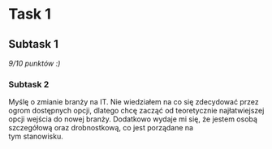 # Task 1
<h2>Subtask 1</h2>
<i> 9/10 punktów :) </i>

### Subtask 2

Myślę o zmianie branży na IT. Nie wiedziałem na co się zdecydować przez ogrom dostępnych opcji, dlatego chcę zacząć od teoretycznie najłatwiejszej opcji wejścia do nowej branży. Dodatkowo wydaje mi się, że jestem osobą szczegółową oraz drobnostkową, co jest porządane na <br> tym stanowisku.
